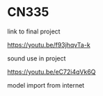 # CN335

link to final project

https://youtu.be/f93jhqvTa-k



sound use in project

https://youtu.be/eC72i4qVk6Q

model import from internet
